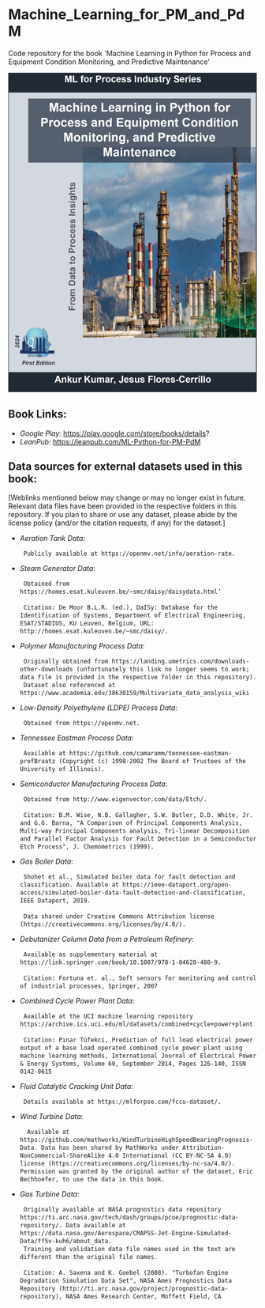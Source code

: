 # Machine_Learning_for_PM_and_PdM

Code repository for the book 'Machine Learning in Python for Process and Equipment Condition Monitoring, and Predictive Maintenance'

![](/Images/Book3_CoverPage.JPG)


## Book Links:
- *Google Play*:  https://play.google.com/store/books/details?
- *LeanPub*:  https://leanpub.com/ML-Python-for-PM-PdM

## Data sources for external datasets used in this book:
[Weblinks mentioned below may change or may no longer exist in future. Relevant data files have been provided in the respective folders in this repository. If you plan to share or use any dataset, please abide by the license policy (and/or the citation requests, if any) for the dataset.]


- *Aeration Tank Data*:  

       Publicly available at https://openmv.net/info/aeration-rate.
  

- *Steam Generator Data*:

       Obtained from https://homes.esat.kuleuven.be/~smc/daisy/daisydata.html’
       
       Citation: De Moor B.L.R. (ed.), DaISy: Database for the Identification of Systems, Department of Electrical Engineering, ESAT/STADIUS, KU Leuven, Belgium, URL: http://homes.esat.kuleuven.be/~smc/daisy/.


- *Polymer Manufacturing Process Data*:  

       Originally obtained from https://landing.umetrics.com/downloads-other-downloads (unfortunately this link no longer seems to work; data file is provided in the respective folder in this repository). 
       Dataset also referenced at https://www.academia.edu/38630159/Multivariate_data_analysis_wiki
       
           
- *Low-Density Polyethylene (LDPE) Process Data*:

       Obtained from https://openmv.net.

           
- *Tennessee Eastman Process Data*: 

       Available at https://github.com/camaramm/tennessee-eastman-profBraatz (Copyright (c) 1998-2002 The Board of Trustees of the University of Illinois).
       
       
- *Semiconductor Manufacturing Process Data*: 

       Obtained from http://www.eigenvector.com/data/Etch/. 
       
       Citation: B.M. Wise, N.B. Gallagher, S.W. Butler, D.D. White, Jr. and G.G. Barna, "A Comparison of Principal Components Analysis, Multi-way Principal Components analysis, Tri-linear Decomposition and Parallel Factor Analysis for Fault Detection in a Semiconductor Etch Process", J. Chemometrics (1999).
  

- *Gas Boiler Data*: 

       Shohet et al., Simulated boiler data for fault detection and classification. Available at https://ieee-dataport.org/open-access/simulated-boiler-data-fault-detection-and-classification, IEEE Dataport, 2019.

       Data shared under Creative Commons Attribution license (https://creativecommons.org/licenses/by/4.0/).
       
  
- *Debutanizer Column Data from a Petroleum Refinery*:

       Available as supplementary material at https://link.springer.com/book/10.1007/978-1-84628-480-9. 
       
       Citation: Fortuna et. al., Soft sensors for monitoring and control of industrial processes, Springer, 2007

       
- *Combined Cycle Power Plant Data*:

       Available at the UCI machine learning repository https://archive.ics.uci.edu/ml/datasets/combined+cycle+power+plant
       
       Citation: Pınar Tüfekci, Prediction of full load electrical power output of a base load operated combined cycle power plant using machine learning methods, International Journal of Electrical Power & Energy Systems, Volume 60, September 2014, Pages 126-140, ISSN 0142-0615


- *Fluid Catalytic Cracking Unit Data*:

       Details available at https://mlforpse.com/fccu-dataset/.


- *Wind Turbine Data*:

        Available at https://github.com/mathworks/WindTurbineHighSpeedBearingPrognosis-Data. Data has been shared by MathWorks under Attribution-NonCommercial-ShareAlike 4.0 International (CC BY-NC-SA 4.0) license (https://creativecommons.org/licenses/by-nc-sa/4.0/). Permission was granted by the original author of the dataset, Eric                Bechhoefer, to use the data in this book.

       
- *Gas Turbine Data*:

       Originally available at NASA prognostics data repository https://ti.arc.nasa.gov/tech/dash/groups/pcoe/prognostic-data-repository/. Data available at https://data.nasa.gov/Aerospace/CMAPSS-Jet-Engine-Simulated-Data/ff5v-kuh6/about_data.
       Training and validation data file names used in the text are different than the original file names. 
       
       Citation: A. Saxena and K. Goebel (2008). "Turbofan Engine Degradation Simulation Data Set", NASA Ames Prognostics Data Repository (http://ti.arc.nasa.gov/project/prognostic-data-repository), NASA Ames Research Center, Moffett Field, CA

